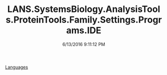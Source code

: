 ﻿---
title: LANS.SystemsBiology.AnalysisTools.ProteinTools.Family.Settings.Programs.IDE
date: 6/13/2016 9:11:12 PM
---

[Languages](T-LANS.SystemsBiology.AnalysisTools.ProteinTools.Family.Settings.Programs.IDE.Languages.html)
